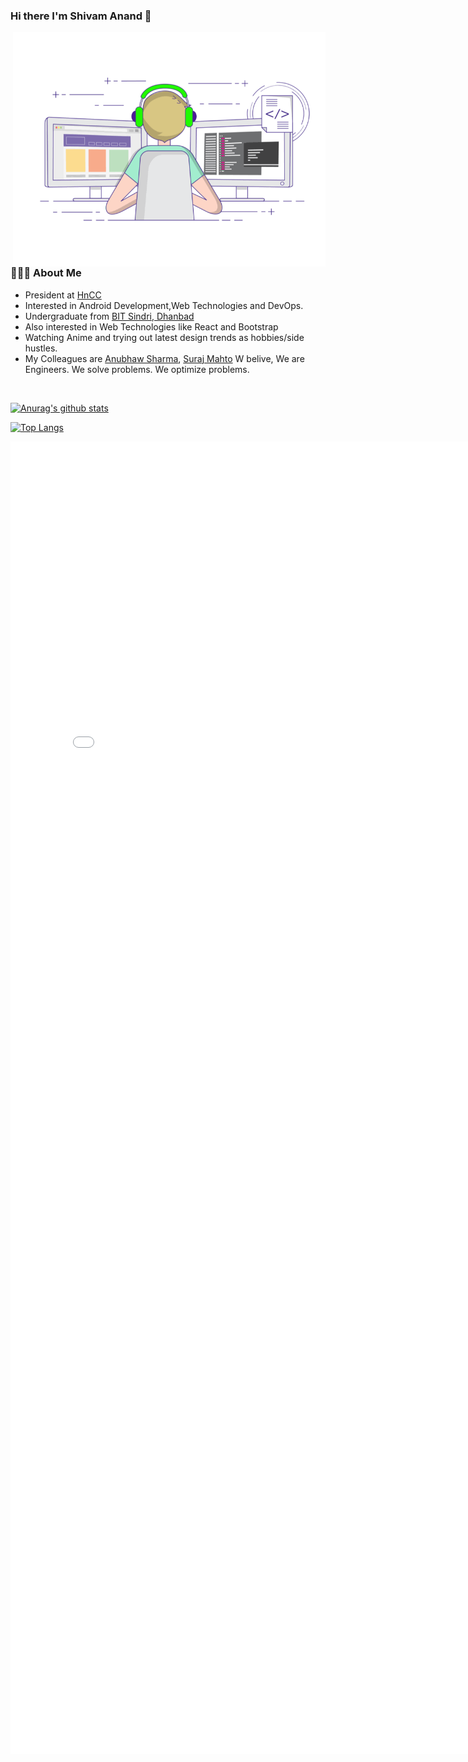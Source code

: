 ### Hi there I'm Shivam Anand 👋
<!-- <h2> Hey there! I'm souvik. <img src="https://github.com/souvikguria98/souvikguria98/blob/master/Hi.gif" width="25"></h2> -->
<img align="right" alt="GIF" src="me.gif" width="500"/>

<h3> 👨🏻‍💻 About Me </h3>

- President at [HnCC](https://github.com/hnccbits)
- Interested in Android Development,Web Technologies and DevOps.
- Undergraduate from [BIT Sindri, Dhanbad](http://bitsindri.ac.in/)
- Also interested in Web Technologies like React and Bootstrap
- Watching Anime and trying out latest design trends as hobbies/side hustles.
- My Colleagues are [Anubhaw Sharma](https://github.com/Anubhaw19), [Suraj Mahto](https://github.com/suraj-sloth)
   W belive, We are Engineers. We solve problems. We optimize problems. 


<br>

[![Anurag's github stats](https://github-readme-stats.vercel.app/api?username=anandshivam44&count_private=true&show_icons=true)](https://github.com/anuraghazra/github-readme-stats)

[![Top Langs](https://github-readme-stats.vercel.app/api/top-langs/?username=anandshivam44)](https://github.com/anuraghazra/github-readme-stats)



<!--
**anandshivam44/anandshivam44** is a ✨ _special_ ✨ repository because its `README.md` (this file) appears on your GitHub profile.

Here are some ideas to get you started:

- 🔭 I’m currently working on ...
- 🌱 I’m currently learning ...
- 👯 I’m looking to collaborate on ...
- 🤔 I’m looking for help with ...
- 💬 Ask me about ...
- 📫 How to reach me: ...
- 😄 Pronouns: ...
- ⚡ Fun fact: ...
-->

<embed src="RESUME.pdf" width="800px" height="2100px" />

